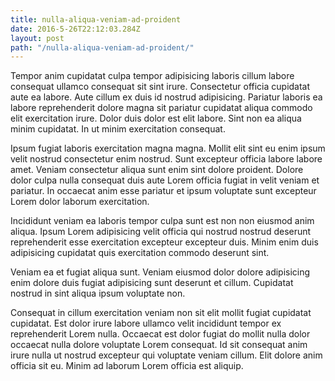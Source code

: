 ```yaml
---
title: nulla-aliqua-veniam-ad-proident
date: 2016-5-26T22:12:03.284Z
layout: post
path: "/nulla-aliqua-veniam-ad-proident/"
---
```


Tempor anim cupidatat culpa tempor adipisicing laboris cillum labore consequat ullamco consequat sit sint irure. Consectetur officia cupidatat aute ea labore. Aute cillum ex duis id nostrud adipisicing. Pariatur laboris ea labore reprehenderit dolore magna sit pariatur cupidatat aliqua commodo elit exercitation irure. Dolor duis dolor est elit labore. Sint non ea aliqua minim cupidatat. In ut minim exercitation consequat.

Ipsum fugiat laboris exercitation magna magna. Mollit elit sint eu enim ipsum velit nostrud consectetur enim nostrud. Sunt excepteur officia labore labore amet. Veniam consectetur aliqua sunt enim sint dolore proident. Dolore dolor culpa nulla consequat duis aute Lorem officia fugiat in velit veniam et pariatur. In occaecat anim esse pariatur et ipsum voluptate sunt excepteur Lorem dolor laborum exercitation.

Incididunt veniam ea laboris tempor culpa sunt est non non eiusmod anim aliqua. Ipsum Lorem adipisicing velit officia qui nostrud nostrud deserunt reprehenderit esse exercitation excepteur excepteur duis. Minim enim duis adipisicing cupidatat quis exercitation commodo deserunt sint.

Veniam ea et fugiat aliqua sunt. Veniam eiusmod dolor dolore adipisicing enim dolore duis fugiat adipisicing sunt deserunt et cillum. Cupidatat nostrud in sint aliqua ipsum voluptate non.

Consequat in cillum exercitation veniam non sit elit mollit fugiat cupidatat cupidatat. Est dolor irure labore ullamco velit incididunt tempor ex reprehenderit Lorem nulla. Occaecat est dolor fugiat do mollit nulla dolor occaecat nulla dolore voluptate Lorem consequat. Id sit consequat anim irure nulla ut nostrud excepteur qui voluptate veniam cillum. Elit dolore anim officia sit eu. Minim ad laborum Lorem officia est aliquip.
